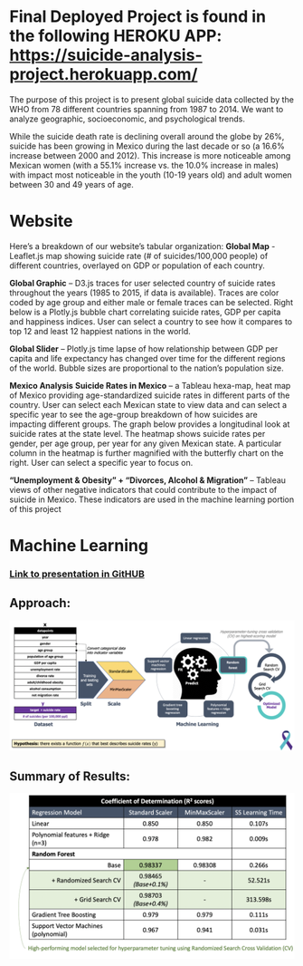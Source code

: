 # Final Deployed Project is found in the following HEROKU APP: https://suicide-analysis-project.herokuapp.com/ #

The purpose of this project is to present global suicide data collected by the WHO from 78 different countries spanning from 1987 to 2014. We want to analyze geographic, socioeconomic, and psychological trends. 

While the suicide death rate is declining overall around the globe by 26%, suicide has been growing in Mexico during the last decade or so (a 16.6% increase between 2000 and 2012). This increase is more noticeable among Mexican women (with a 55.1% increase vs. the 10.0% increase in males) with impact most noticeable in the youth (10-19 years old) and adult women between 30 and 49 years of age.

# Website
Here’s a breakdown of our website’s tabular organization:
**Global Map** -  Leaflet.js map showing suicide rate (# of suicides/100,000 people) of different countries, overlayed on GDP or population of each country.

**Global Graphic** – D3.js traces for user selected country of suicide rates throughout the years (1985 to 2015, if data is available). Traces are color coded by age group and either male or female traces can be selected. Right below is a Plotly.js bubble chart correlating suicide rates, GDP per capita and happiness indices. User can select a country to see how it compares to top 12 and least 12 happiest nations in the world.

**Global Slider** – Plotly.js time lapse of how relationship between GDP per capita and life expectancy has changed over time for the different regions of the world. Bubble sizes are proportional to the nation’s population size.

**Mexico Analysis**
**Suicide Rates in Mexico** – a Tableau hexa-map, heat map of Mexico providing age-standardized suicide rates in different parts of the country. User can select each Mexican state to view data and can select a specific year to see the age-group breakdown of how suicides are impacting different groups. The graph below provides a longitudinal look at suicide rates at the state level. The heatmap shows suicide rates per gender, per age group, per year for any given Mexican state. A particular column in the heatmap is further magnified with the butterfly chart on the right. User can select a specific year to focus on. 

**“Unemployment & Obesity” + “Divorces, Alcohol & Migration”** – Tableau views of other negative indicators that could contribute to the impact of suicide in Mexico. These indicators are used in the machine learning portion of this project

# Machine Learning
### [Link to presentation in GitHUB](https://github.com/VikGonzalez/SuicideSquad/blob/master/Power%20Point%20Machine%20Learning/SuicideMexModel.pptx?raw=true)

## Approach:
![Implementation](/resources/Images/images/ML_shot.png)

## Summary of Results:
![Summary](/resources/Images/images/results_shot.png)
